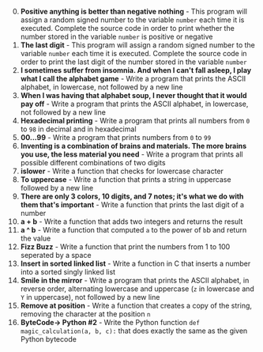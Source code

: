 0. **Positive anything is better than negative nothing** - This program will assign a random signed number to the variable `number` each time it is executed. Complete the source code in order to print whether the number stored in the variable `number` is positive or negative
1. **The last digit** - This program will assign a random signed number to the variable `number` each time it is executed. Complete the source code in order to print the last digit of the number stored in the variable `number`
2. **I sometimes suffer from insomnia. And when I can't fall asleep, I play what I call the alphabet game** - Write a program that prints the ASCII alphabet, in lowercase, not followed by a new line
3. **When I was having that alphabet soup, I never thought that it would pay off** - Write a program that prints the ASCII alphabet, in lowercase, not followed by a new line
4. **Hexadecimal printing** - Write a program that prints all numbers from `0` to `98` in decimal and in hexadecimal
5. **00...99** - Write a program that prints numbers from `0` to `99`
6. **Inventing is a combination of brains and materials. The more brains you use, the less material you need** - Write a program that prints all possible different combinations of two digits
7. **islower** - Write a function that checks for lowercase character
8. **To uppercase** - Write a function that prints a string in uppercase followed by a new line
9. **There are only 3 colors, 10 digits, and 7 notes; it's what we do with them that's important** - Write a function that prints the last digit of a number
10. **a + b** - Write a function that adds two integers and returns the result
11. **a ^ b** - Write a function that computed `a` to the power of `b`b and return the value
12. **Fizz Buzz** - Write a function that print the numbers from 1 to 100 seperated by a space
13. **Insert in sorted linked list** - Write a function in C that inserts a number into a sorted singly linked list
14. **Smile in the mirror** - Write a program that prints the ASCII alphabet, in reverse order, alternating lowercase and uppercase (`z` in lowercase and `Y` in uppercase), not followed by a new line
15. **Remove at position** - Write a function that creates a copy of the string, removing the character at the position `n`
16. **ByteCode-> Python #2** - Write the Python function `def magic_calculation(a, b, c):` that does exactly the same as the given Python bytecode
